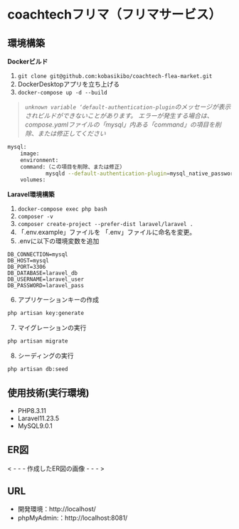 # coachtechフリマ（フリマサービス）

## 環境構築
**Dockerビルド**
1. `git clone git@github.com:kobasikibo/coachtech-flea-market.git`
2. DockerDesktopアプリを立ち上げる
3. `docker-compose up -d --build`

> *`unknown variable ‘default-authentication-plugin`のメッセージが表示されビルドができないことがあります。
エラーが発生する場合は、compose.yamlファイルの「mysql」内ある「command」の項目を削除、または修正してください*
``` bash
mysql:
    image:
    environment:
    command:（この項目を削除、または修正）
            mysqld --default-authentication-plugin=mysql_native_password（MySQL8.0以降はこちらの設定が必要ない場合や異なる設定が必要な場合があります。）
    volumes:
```

**Laravel環境構築**
1. `docker-compose exec php bash`
2. `composer -v`
3. `composer create-project --prefer-dist laravel/laravel .`
4. 「.env.example」ファイルを 「.env」ファイルに命名を変更。
5. .envに以下の環境変数を追加
``` text
DB_CONNECTION=mysql
DB_HOST=mysql
DB_PORT=3306
DB_DATABASE=laravel_db
DB_USERNAME=laravel_user
DB_PASSWORD=laravel_pass
```
6. アプリケーションキーの作成
``` bash
php artisan key:generate
```
7. マイグレーションの実行
``` bash
php artisan migrate
```
8. シーディングの実行
``` bash
php artisan db:seed
```

## 使用技術(実行環境)
- PHP8.3.11
- Laravel11.23.5
- MySQL9.0.1

## ER図
< - - - 作成したER図の画像 - - - >

## URL
- 開発環境：http://localhost/
- phpMyAdmin:：http://localhost:8081/
